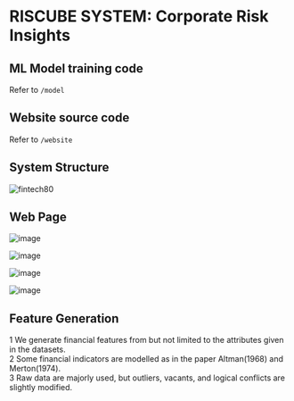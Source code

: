 # RISCUBE SYSTEM: Corporate Risk Insights

## ML Model training code
Refer to `/model`

## Website source code
Refer to `/website`

## System Structure
![fintech80](https://user-images.githubusercontent.com/7789901/126453476-cfdb1873-cc48-4062-83ca-a29d075e394c.jpg)

## Web Page  
![image](https://user-images.githubusercontent.com/33025589/126439808-9cc0e01d-88c9-4884-b5b6-d0df8d606f6c.png)

![image](https://user-images.githubusercontent.com/33025589/126439818-8d855b88-31ea-4e99-b14a-69605acbd8eb.png)

![image](https://user-images.githubusercontent.com/33025589/126439823-75024dd9-6867-4d6a-bb98-3f85aab1d49b.png)

![image](https://user-images.githubusercontent.com/33025589/126439831-216d5f4e-2e2e-498f-8ec1-7ca511b36710.png)

## Feature Generation  
1 We generate financial features from but not limited to the attributes given in the datasets.  
2 Some financial indicators are modelled as in the paper Altman(1968) and Merton(1974).  
3 Raw data are majorly used, but outliers, vacants, and logical conflicts are slightly modified.  
